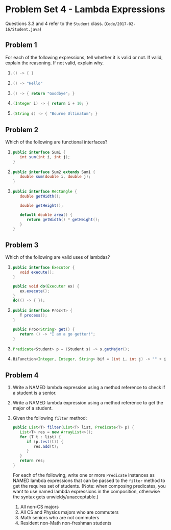 # Problem Set 4 - Lambda Expressions

Questions 3.3 and 4 refer to the `Student` class. (`Code/2017-02-16/Student.java`)

## Problem 1

For each of the following expressions, tell whether it is valid or not. If valid, explain the reasoning. If not valid, explain why.

1. ```java
   () -> { }
   ```
2. ```java
   () -> "Hello"
   ```
3. ```java
   () -> { return "Goodbye"; }
   ```
4. ```java
   (Integer i) -> { return i + 10; }
   ```
5. ```java
   (String s) -> { "Bourne Ultimatum"; }
   ```

## Problem 2

Which of the following are functional interfaces?

1. ```java
   public interface Sum1 {
      int sum(int i, int j);
   }
   ```
2. ```java
   public interface Sum2 extends Sum1 {
      double sum(double i, double j);
   }
   ```

3. ```java
   public interface Rectangle {
      double getWidth();

      double getHeight();

      default double area() {
         return getWidth() * getHeight();
      }
   }
   ```

## Problem 3

Which of the following are valid uses of lambdas?

1. ```java
   public interface Executor {
      void execute();
   }
   ```
   ```java
   public void do(Executor ex) {
      ex.execute();
   }
   do(() -> { });
   ```
2. ```java
   public interface Proc<T> {
      T process();
   }
   ```
   ```java
   public Proc<String> get() {
      return () -> "I am a go getter!";
   }
   ```
3. ```java
   Predicate<Student> p = (Student s) -> s.getMajor();
   ```
4. ```java
   BiFunction<Integer, Integer, String> bif = (int i, int j) -> "" + i + j;
   ```

## Problem 4

1. Write a NAMED lambda expression using a method reference to check if a student is a senior.
2. Write a NAMED lambda expression using a method reference to get the major of a student.
3. Given the following `filter` method:

   ```java
   public List<T> filter(List<T> list, Predicate<T> p) {
      List<T> res = new ArrayList<>();
      for (T t : list) {
         if (p.test(t)) {
            res.add(t);
         }
      }
      return res;
   }
   ```

   For each of the following, write one or more `Predicate` instances as NAMED lambda expressions that can be passed to the `filter` method to get the requires set of students. (Note: when composing predicates, you want to use named lambda expressions in the composition, otherwise the syntax gets unwieldy/unacceptable.)

   1. All non-CS majors
   2. All CS and Physics majors who are commuters
   3. Math seniors who are not commuters
   4. Resident non-Math non-freshman students
